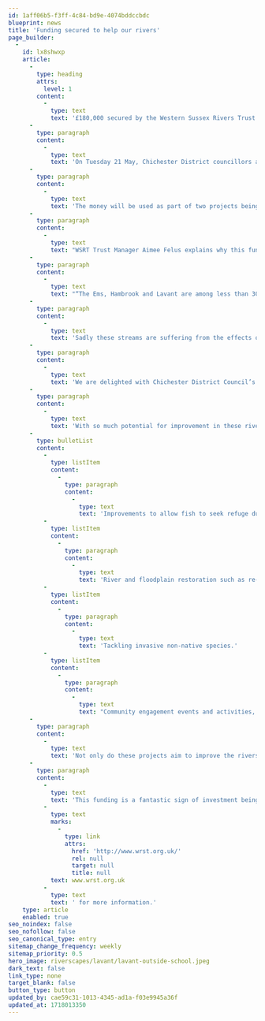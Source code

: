 ```yaml
---
id: 1aff06b5-f3ff-4c84-bd9e-4074bddccbdc
blueprint: news
title: 'Funding secured to help our rivers'
page_builder:
  -
    id: lx8shwxp
    article:
      -
        type: heading
        attrs:
          level: 1
        content:
          -
            type: text
            text: '£180,000 secured by the Western Sussex Rivers Trust to help restore rivers Lavant, Ems and Hambrook'
      -
        type: paragraph
        content:
          -
            type: text
            text: 'On Tuesday 21 May, Chichester District councillors agreed to invest £180,000 over the next three years to help revive three locally precious and globally unique rivers in western Sussex.'
      -
        type: paragraph
        content:
          -
            type: text
            text: 'The money will be used as part of two projects being led by the Western Sussex Rivers Trust (formerly known as the Arun and Rother Rivers Trust). One will focus on putting into action a restoration plan for the Ems and Hambrook, while the other will begin work on a restoration plan for the River Lavant.'
      -
        type: paragraph
        content:
          -
            type: text
            text: "WSRT Trust Manager Aimee Felus explains why this funding is so important:\_"
      -
        type: paragraph
        content:
          -
            type: text
            text: "“The Ems, Hambrook and Lavant are among less than 300 chalk streams and rivers in the world. These rivers and streams were described by the Chalk Stream Restoration Strategy (2021) as our equivalent to the Great Barrier Reef, holding ‘a truly special natural heritage with a responsibility’.\_"
      -
        type: paragraph
        content:
          -
            type: text
            text: 'Sadly these streams are suffering from the effects of abstraction (water being taken for use in our homes and businesses), drought, pollution, habitat loss, and development. We have all seen the effects of increased flooding over recent years – another symptom of how we manage our rivers. Taking action now to restore, protect and ready these precious habitats for future changes is vital.'
      -
        type: paragraph
        content:
          -
            type: text
            text: 'We are delighted with Chichester District Council’s decision - it will enable us to focus resources on these three streams and rivers, all which flow into Chichester Harbour, an internationally important habitat for wildlife, so any improvements we make to the rivers will have a direct impact on this special habitat too.”'
      -
        type: paragraph
        content:
          -
            type: text
            text: 'With so much potential for improvement in these rivers, new Chalk Stream Resilience Officers will be focusing on actions such as improving water quality, making the streams more resilient to high and low levels of water, and enabling habitats and species to thrive. Each river requires a tailored and specific plan, but some examples of the actions are:'
      -
        type: bulletList
        content:
          -
            type: listItem
            content:
              -
                type: paragraph
                content:
                  -
                    type: text
                    text: 'Improvements to allow fish to seek refuge during low flow times.'
          -
            type: listItem
            content:
              -
                type: paragraph
                content:
                  -
                    type: text
                    text: 'River and floodplain restoration such as re-wiggling the rivers, creating ponds and water meadow restoration to increase biodiversity.'
          -
            type: listItem
            content:
              -
                type: paragraph
                content:
                  -
                    type: text
                    text: 'Tackling invasive non-native species.'
          -
            type: listItem
            content:
              -
                type: paragraph
                content:
                  -
                    type: text
                    text: "Community engagement events and activities, and boosting citizen science.\_"
      -
        type: paragraph
        content:
          -
            type: text
            text: 'Not only do these projects aim to improve the rivers for an array of wildlife, they centre on helping people feel more connected to these precious habitats and will show that positive change is possible.'
      -
        type: paragraph
        content:
          -
            type: text
            text: 'This funding is a fantastic sign of investment being made in our rivers. Keep an eye on the Western Sussex Rivers Trust website for updates as these exciting projects unfold. If you’d like to support the WSRT by joining the team, becoming a volunteer River Guardian or making a donation, please visit '
          -
            type: text
            marks:
              -
                type: link
                attrs:
                  href: 'http://www.wrst.org.uk/'
                  rel: null
                  target: null
                  title: null
            text: www.wrst.org.uk
          -
            type: text
            text: ' for more information.'
    type: article
    enabled: true
seo_noindex: false
seo_nofollow: false
seo_canonical_type: entry
sitemap_change_frequency: weekly
sitemap_priority: 0.5
hero_image: riverscapes/lavant/lavant-outside-school.jpeg
dark_text: false
link_type: none
target_blank: false
button_type: button
updated_by: cae59c31-1013-4345-ad1a-f03e9945a36f
updated_at: 1718013350
---
```

